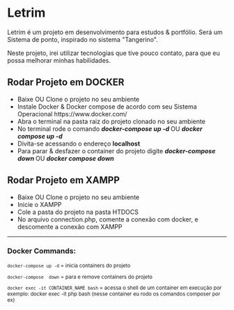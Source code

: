 # Letrim
Letrim é um projeto em desenvolvimento para estudos &amp; portfólio.
Será um Sistema de ponto, inspirado no sistema "Tangerino".

Neste projeto, irei utilizar tecnologias que tive pouco contato, para que eu possa melhorar minhas habilidades.

<h2> Rodar Projeto em DOCKER </h2>
<ul>
  <li>Baixe OU Clone o projeto no seu ambiente</li>
  <li>Instale Docker & Docker compose de acordo com seu Sistema Operacional https://www.docker.com/</li>
  <li>Abra o terminal na pasta raiz do projeto clonado no seu ambiente</li>
  <li>No terminal rode o comando <i><b> docker-compose up -d </b></i> OU <i><b> docker compose up -d </b></i> </li>
  <li>Divita-se acessando o endereço <b>localhost</b></li>
  <li>Para parar & desfazer o container do projeto digite <i><b> docker-compose down </b></i> OU <i><b> docker compose down </b></i></li>
</ul>

<h2> Rodar Projeto em XAMPP </h2>
<ul>
  <li>Baixe OU Clone o projeto no seu ambiente</li>
  <li>Inicie o XAMPP</li>
   <li>Cole a pasta do projeto na pasta HTDOCS</li>
  <li>No arquivo connection.php, comente a conexão com docker, e descomente a conexão com XAMPP</li>
</ul>

<hr>

<h3>Docker Commands:</h3>
<small>

`docker-compose up -d`  =   inicia containers do projeto

`docker-compose  down`  =   para e remove containers do projeto

`docker exec -it CONTAINER_NAME bash`   =   acessa o shell de um container em execução
por exemplo: docker exec -it php bash (nesse container eu rodo os comandos composer por ex)

</small>
